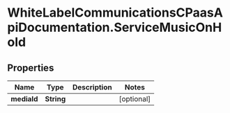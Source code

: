 # WhiteLabelCommunicationsCPaasApiDocumentation.ServiceMusicOnHold

## Properties

Name | Type | Description | Notes
------------ | ------------- | ------------- | -------------
**mediaId** | **String** |  | [optional] 


